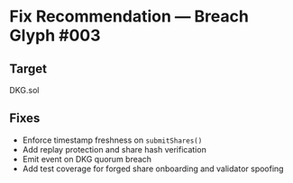 # Fix Recommendation — Breach Glyph #003

## Target
DKG.sol

## Fixes
- Enforce timestamp freshness on `submitShares()`  
- Add replay protection and share hash verification  
- Emit event on DKG quorum breach  
- Add test coverage for forged share onboarding and validator spoofing
